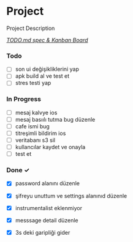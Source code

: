 # Project

Project Description

<em>[TODO.md spec & Kanban Board](https://bit.ly/3fCwKfM)</em>

### Todo

- [ ] son ui değişikliklerini yap  
- [ ] apk build al ve test et  
- [ ] stres testi yap  

### In Progress

- [ ] mesaj kalvye ios  
- [ ] mesaj basıılı tutma bug düzenle  
- [ ] cafe ismi bug  
- [ ] titreşimli bildirim ios  
- [ ] veritabanı s3 sil  
- [ ] kullancılar kaydet ve onayla  
- [ ] test et  

### Done ✓

- [x] password alanını düzenle  
- [x] şifreyu unuttum ve settings alanınıd düzenle  
- [x] instrumentalist eklenmiyor  
- [x] messsage detail düzenle  
- [x] 3s deki garipliği gider  

